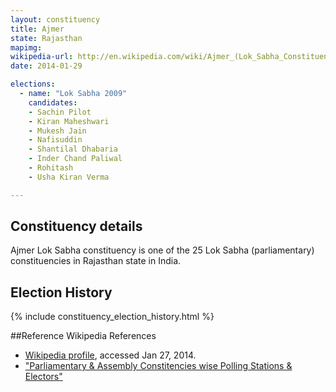 ```yaml
---
layout: constituency
title: Ajmer
state: Rajasthan
mapimg: 
wikipedia-url: http://en.wikipedia.com/wiki/Ajmer_(Lok_Sabha_Constituency)
date: 2014-01-29

elections: 
  - name: "Lok Sabha 2009"
    candidates: 
    - Sachin Pilot 
    - Kiran Maheshwari 
    - Mukesh Jain 
    - Nafisuddin 
    - Shantilal Dhabaria 
    - Inder Chand Paliwal 
    - Rohitash 
    - Usha Kiran Verma 

---
```

## Constituency details
Ajmer Lok Sabha constituency is one of the 25 Lok Sabha (parliamentary) constituencies in Rajasthan state in India.




## Election History
{% include constituency_election_history.html %}

##Reference
Wikipedia References
- [Wikipedia profile]({{page.profile.wikipedia}}), accessed Jan 27, 2014.
- ["Parliamentary & Assembly Constitencies wise Polling Stations & Electors"][wiki1]

[wiki1]: http://ceorajasthan.nic.in/PC-ACWISE-ELECTORS.pdf
